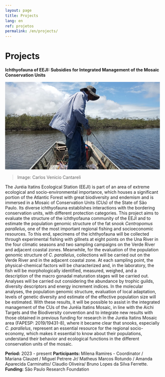 ```yaml
---
layout: page
title: Projects
lang: en
ref: projetos
permalink: /en/projects/
---
```



# Projects

**Ichthyofauna of EEJI: Subsidies for Integrated Management of the Mosaic Conservation Units**

![Ichthyofauna](/assets/images/projetos_ictiofauna.jpg)

> Image: Carlos Venicio Cantareli

The Juréia Itatins Ecological Station (EEJI) is part of an area of extreme ecological and socio-environmental importance, which houses a significant portion of the Atlantic Forest with great biodiversity and endemism and is immersed in a Mosaic of Conservation Units (CUs) of the State of São Paulo. Its diverse ichthyofauna establishes interactions with the bordering conservation units, with different protection categories. This project aims to evaluate the structure of the ichthyofauna community of the EEJI and to estimate the population genomic structure of the fat snook *Centropomus parallelus*, one of the most important regional fishing and socioeconomic resources. To this end, specimens of the ichthyofauna will be collected through experimental fishing with gillnets at eight points on the Una River in the four climatic seasons and two sampling campaigns on the Verde River and adjacent coastal zones. Meanwhile, for the evaluation of the population genomic structure of *C. parallelus*, collections will be carried out on the Verde River and in the adjacent coastal zone. At each sampling point, the physical-chemical factors will be characterized and, in the laboratory, the fish will be morphologically identified, measured, weighed, and a description of the macro gonadal maturation stages will be carried out. Analyses will be carried out considering the abundance by trophic guilds, diversity descriptors and energy increment indices. In the molecular analyses, the population genomic structure, evaluation of local adaptation, levels of genetic diversity and estimate of the effective population size will be estimated. With these results, it will be possible to assist in the integrated management of the CUs of the Juréia Itatins Mosaic, in line with the Aichi Targets and the Biodiversity convention and to integrate new results with those obtained in previous funding for research in the Juréia Itatins Mosaic area (FAPESP: 2019/19431-8), where it became clear that snooks, especially *C. parallelus*, represent an essential resource for the regional socio-economy, which makes it essential to know about their populations, understand their behavior and ecological functions in the different conservation units of the mosaic.

**Period:** 2023 - present
**Participants:** Milena Ramires - Coordinator / Mariana Clauzet / Miguel Petrere Jr/ Matheus Marcos Rotundo / Amanda Aparecida Carminatto/ Claudio Oliveira/ Bruno Lopes da Silva Ferrette.
**Funding:** São Paulo Research Foundation